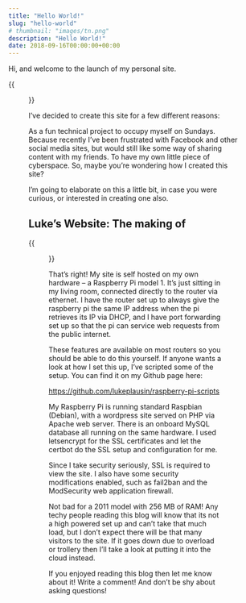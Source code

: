 ```yaml
---
title: "Hello World!"
slug: "hello-world"
# thumbnail: "images/tn.png"
description: "Hello World!"
date: 2018-09-16T00:00:00+00:00
---
```


Hi, and welcome to the launch of my personal site.

{{<figure src="/assets/img/hello-world/rocket_launch.gif" width="50%">}}

I’ve decided to create this site for a few different reasons:

As a fun technical project to occupy myself on Sundays.
Because recently I’ve been frustrated with Facebook and other social media sites, but would still like some way of sharing content with my friends.
To have my own little piece of cyberspace.
So, maybe you’re wondering how I created this site?

I’m going to elaborate on this a little bit, in case you were curious, or interested in creating one also.

## Luke’s Website: The making of

{{<figure src="/assets/img/hello-world/rpi.gif" width="50%">}}

That’s right! My site is self hosted on my own hardware – a Raspberry Pi model 1. It’s just sitting in my living room, connected directly to the router via ethernet. I have the router set up to always give the raspberry pi the same IP address when the pi retrieves its IP via DHCP, and I have port forwarding set up so that the pi can service web requests from the public internet.

These features are available on most routers so you should be able to do this yourself. If anyone wants a look at how I set this up, I’ve scripted some of the setup. You can find it on my Github page here:

https://github.com/lukeplausin/raspberry-pi-scripts

My Raspberry Pi is running standard Raspbian (Debian), with a wordpress site served on PHP via Apache web server. There is an onboard MySQL database all running on the same hardware. I used letsencrypt for the SSL certificates and let the certbot do the SSL setup and configuration for me.

Since I take security seriously, SSL is required to view the site. I also have some security modifications enabled, such as fail2ban and the ModSecurity web application firewall.

Not bad for a 2011 model with 256 MB of RAM! Any techy people reading this blog will know that its not a high powered set up and can’t take that much load, but I don’t expect there will be that many visitors to the site. If it goes down due to overload or trollery then I’ll take a look at putting it into the cloud instead.

If you enjoyed reading this blog then let me know about it! Write a comment! And don’t be shy about asking questions!
